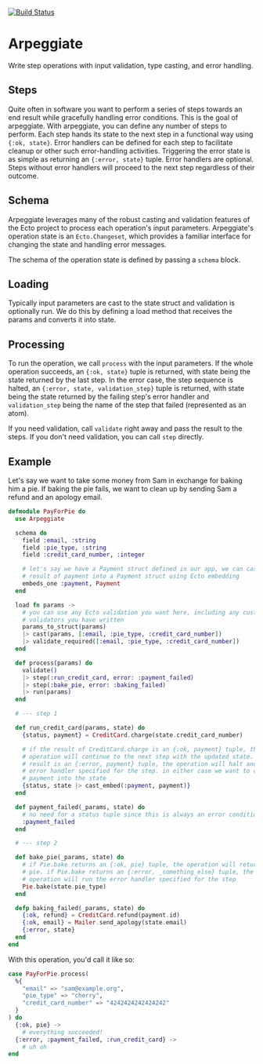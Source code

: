 [![Build Status](https://semaphoreci.com/api/v1/onyxrev/arpeggiate/branches/master/badge.svg)](https://semaphoreci.com/onyxrev/arpeggiate)

# Arpeggiate

Write step operations with input validation, type casting, and error handling.

## Steps

Quite often in software you want to perform a series of steps towards an end result while gracefully handling error conditions. This is the goal of arpeggiate. With arpeggiate, you can define any number of steps to perform. Each step hands its state to the next step in a functional way using `{:ok, state}`. Error handlers can be defined for each step to facilitate cleanup or other such error-handling activities. Triggering the error state is as simple as returning an `{:error, state}` tuple. Error handlers are optional. Steps without error handlers will proceed to the next step regardless of their outcome.

## Schema

Arpeggiate leverages many of the robust casting and validation features of the Ecto project to process each operation's input parameters. Arpeggiate's operation state is an `Ecto.Changeset`, which provides a familiar interface for changing the state and handling error messages.

The schema of the operation state is defined by passing a `schema` block.

## Loading

Typically input parameters are cast to the state struct and validation is optionally run. We do this by defining a load method that receives the params and converts it into state.

## Processing

To run the operation, we call `process` with the input parameters. If the whole operation succeeds, an `{:ok, state}` tuple is returned, with state being the state returned by the last step. In the error case, the step sequence is halted, an `{:error, state, validation_step}` tuple is returned, with state being the state returned by the failing step's error handler and `validation_step` being the name of the step that failed (represented as an atom).

If you need validation, call `validate` right away and pass the result to the steps. If you don't need validation, you can call `step` directly.

## Example

Let's say we want to take some money from Sam in exchange for baking him a pie. If baking the pie fails, we want to clean up by sending Sam a refund and an apology email.

```elixir
defmodule PayForPie do
  use Arpeggiate

  schema do
    field :email, :string
    field :pie_type, :string
    field :credit_card_number, :integer

    # let's say we have a Payment struct defined in our app, we can cast the
    # result of payment into a Payment struct using Ecto embedding
    embeds_one :payment, Payment
  end

  load fn params ->
    # you can use any Ecto validation you want here, including any custom
    # validators you have written
    params_to_struct(params)
    |> cast(params, [:email, :pie_type, :credit_card_number])
    |> validate_required([:email, :pie_type, :credit_card_number])
  end

  def process(params) do
    validate()
    |> step(:run_credit_card, error: :payment_failed)
    |> step(:bake_pie, error: :baking_failed)
    |> run(params)
  end

  # --- step 1

  def run_credit_card(params, state) do
    {status, payment} = CreditCard.charge(state.credit_card_number)

    # if the result of CreditCard.charge is an {:ok, payment} tuple, the
    # operation will continue to the next step with the updated state. if the
    # result is an {:error, payment} tuple, the operation will halt and run the
    # error handler specified for the step. in either case we want to cast the
    # payment into the state
    {status, state |> cast_embed(:payment, payment)}
  end

  def payment_failed(_params, state) do
    # no need for a status tuple since this is always an error condition
    :payment_failed
  end

  # --- step 2

  def bake_pie(_params, state) do
    # if Pie.bake returns an {:ok, pie} tuple, the operation will return the
    # pie. if Pie.bake returns an {:error, _something_else} tuple, the
    # operation will run the error handler specified for the step
    Pie.bake(state.pie_type)
  end

  defp baking_failed(_params, state) do
    {:ok, refund} = CreditCard.refund(payment.id)
    {:ok, email} = Mailer.send_apology(state.email)
    {:error, state}
  end
end
```

With this operation, you'd call it like so:

```elixir
case PayForPie.process(
  %{
    "email" => "sam@example.org",
    "pie_type" => "cherry",
    "credit_card_number" => "4242424242424242"
  }
) do
  {:ok, pie} ->
    # everything succeeded!
  {:error, :payment_failed, :run_credit_card} ->
    # uh oh
end
```
